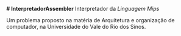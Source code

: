 <b># InterpretadorAssembler</b>
Interpretador da <i>Linguagem Mips</i>

Um problema proposto na matéria de Arquitetura e organização de computador, na Universidade do Vale do Rio dos Sinos.
